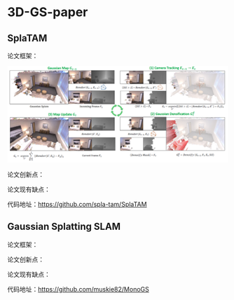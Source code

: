 # 3D-GS-paper

## SplaTAM

论文框架：

![alt text](1717845437652.png)

论文创新点：

论文现有缺点：

代码地址：https://github.com/spla-tam/SplaTAM

## Gaussian Splatting SLAM

论文框架：

论文创新点：

论文现有缺点：

代码地址：https://github.com/muskie82/MonoGS
